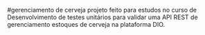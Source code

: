 #gerenciamento de cerveja
projeto feito para estudos no curso de Desenvolvimento de testes unitários para validar uma API REST de gerenciamento estoques de cerveja na plataforma DIO.